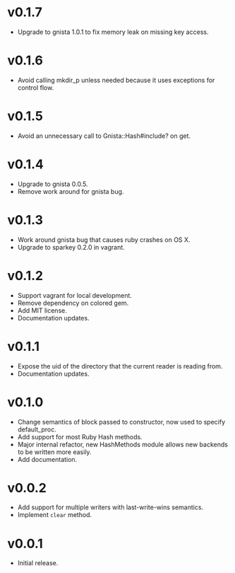 # v0.1.7
* Upgrade to gnista 1.0.1 to fix memory leak on missing key access.

# v0.1.6
* Avoid calling mkdir_p unless needed because it uses exceptions for control flow.

# v0.1.5
* Avoid an unnecessary call to Gnista::Hash#include? on get.

# v0.1.4
* Upgrade to gnista 0.0.5.
* Remove work around for gnista bug.

# v0.1.3
* Work around gnista bug that causes ruby crashes on OS X.
* Upgrade to sparkey 0.2.0 in vagrant.

# v0.1.2
* Support vagrant for local development.
* Remove dependency on colored gem.
* Add MIT license.
* Documentation updates.

# v0.1.1
* Expose the uid of the directory that the current reader is reading from.
* Documentation updates.

# v0.1.0
* Change semantics of block passed to constructor, now used to specify default_proc.
* Add support for most Ruby Hash methods.
* Major internal refactor, new HashMethods module allows new backends to be written more easily.
* Add documentation.

# v0.0.2
* Add support for multiple writers with last-write-wins semantics.
* Implement `clear` method.

# v0.0.1
* Initial release.
